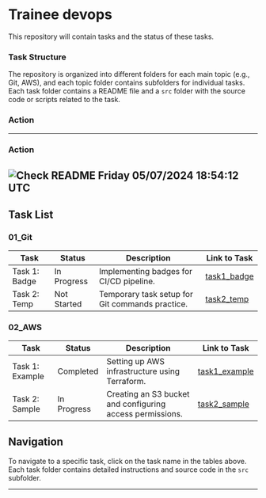 # Trainee devops
This repository will contain tasks and the status of these tasks.

### Task Structure
The repository is organized into different folders for each main topic (e.g., Git, AWS), and each topic folder contains subfolders for individual tasks. Each task folder contains a README file and a `src` folder with the source code or scripts related to the task.
### Action

---
### Action
![Check README](https://github.com/vasyldmitrovich/trainee_devops_tasks/actions/workflows/git_task1.yml/badge.svg) Friday 05/07/2024 18:54:12 UTC
---

## Task List

### 01_Git

| Task             | Status        | Description                                                                                 | Link to Task                       |
|------------------|---------------|---------------------------------------------------------------------------------------------|------------------------------------|
| Task 1: Badge    | In Progress   | Implementing badges for CI/CD pipeline.                                                     | [task1_badge](01_git/task1_badge/) |
| Task 2: Temp     | Not Started   | Temporary task setup for Git commands practice.                                             | [task2_temp](01_git/#)             |

### 02_AWS

| Task             | Status        | Description                                                                                 | Link to Task              |
|------------------|---------------|---------------------------------------------------------------------------------------------|---------------------------|
| Task 1: Example  | Completed     | Setting up AWS infrastructure using Terraform.                                              | [task1_example](02_aws/#) |
| Task 2: Sample   | In Progress   | Creating an S3 bucket and configuring access permissions.                                   | [task2_sample](02_aws/#)  |

## Navigation

To navigate to a specific task, click on the task name in the tables above. Each task folder contains detailed instructions and source code in the `src` subfolder.

---


